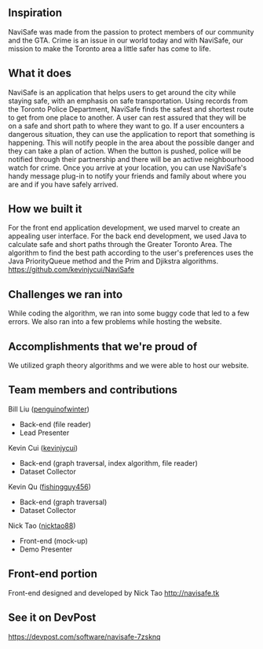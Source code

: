 ## Inspiration
NaviSafe was made from the passion to protect members of our community and the GTA. Crime is an issue in our world today and with NaviSafe, our mission to make the Toronto area a little safer has come to life.
## What it does
NaviSafe is an application that helps users to get around the city while staying safe, with an emphasis on safe transportation. Using records from the Toronto Police Department, NaviSafe finds the safest and shortest route to get from one place to another. A user can rest assured that they will be on a safe and short path to where they want to go. If a user encounters a dangerous situation, they can use the application to report that something is happening. This will notify people in the area about the possible danger and they can take a plan of action. When the button is pushed, police will be notified through their partnership and there will be an active neighbourhood watch for crime. Once you arrive at your location, you can use NaviSafe's handy message plug-in to notify your friends and family about where you are and if you have safely arrived.
## How we built it
For the front end application development, we used marvel to create an appealing user interface. For the back end development, we used Java to calculate safe and short paths through the Greater Toronto Area. The algorithm to find the best path according to the user's preferences uses the Java PriorityQueue method and the Prim and Djikstra algorithms.
https://github.com/kevinjycui/NaviSafe
## Challenges we ran into
While coding the algorithm, we ran into some buggy code that led to a few errors. We also ran into a few problems while hosting the website.
## Accomplishments that we're proud of
We utilized graph theory algorithms and we were able to host our website.
## Team members and contributions
Bill Liu ([penguinofwinter](https://github.com/penguinofwinter))
* Back-end (file reader)
* Lead Presenter

Kevin Cui ([kevinjycui](https://github.com/kevinjycui))
* Back-end (graph traversal, index algorithm, file reader)
* Dataset Collector

Kevin Qu ([fishingguy456](https://github.com/fishingguy456))
* Back-end (graph traversal)
* Dataset Collector

Nick Tao ([nicktao88](https://github.com/nicktao88))
* Front-end (mock-up)
* Demo Presenter

## Front-end portion
Front-end designed and developed by Nick Tao
http://navisafe.tk
## See it on DevPost
https://devpost.com/software/navisafe-7zsknq
